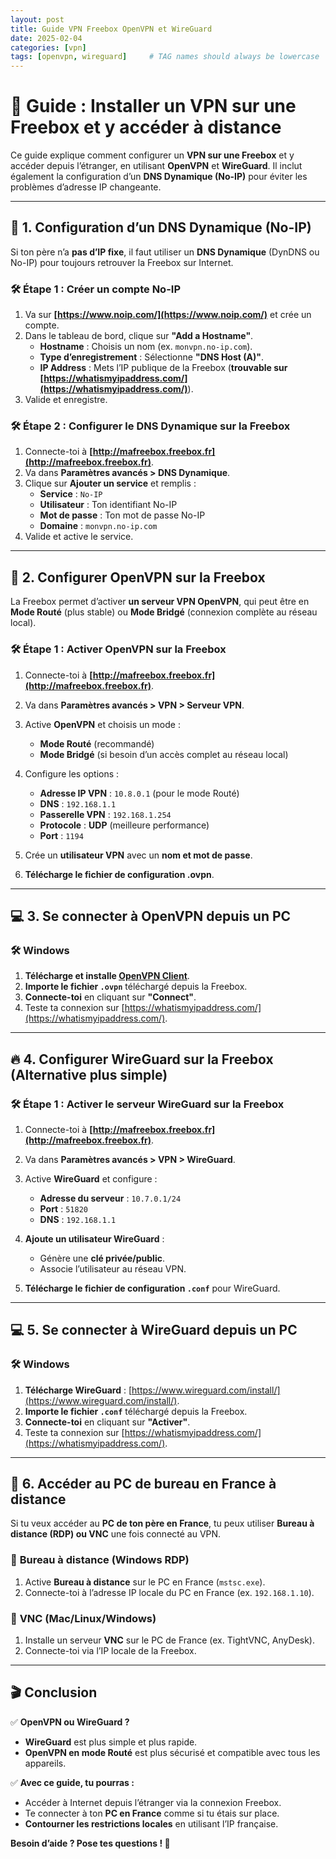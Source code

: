 ```yaml
---
layout: post
title: Guide VPN Freebox OpenVPN et WireGuard
date: 2025-02-04
categories: [vpn]
tags: [openvpn, wireguard]     # TAG names should always be lowercase
---
```


# 📌 Guide : Installer un VPN sur une Freebox et y accéder à distance  

Ce guide explique comment configurer un **VPN sur une Freebox** et y accéder depuis l’étranger, en utilisant **OpenVPN** et **WireGuard**. Il inclut également la configuration d’un **DNS Dynamique (No-IP)** pour éviter les problèmes d’adresse IP changeante.  

---

## 🚀 1. Configuration d’un DNS Dynamique (No-IP)  

Si ton père n’a **pas d’IP fixe**, il faut utiliser un **DNS Dynamique** (DynDNS ou No-IP) pour toujours retrouver la Freebox sur Internet.  

### 🛠️ Étape 1 : Créer un compte No-IP  
1. Va sur **[https://www.noip.com/](https://www.noip.com/)** et crée un compte.  
2. Dans le tableau de bord, clique sur **"Add a Hostname"**.  
   - **Hostname** : Choisis un nom (ex. `monvpn.no-ip.com`).  
   - **Type d’enregistrement** : Sélectionne **"DNS Host (A)"**.  
   - **IP Address** : Mets l’IP publique de la Freebox (**trouvable sur [https://whatismyipaddress.com/](https://whatismyipaddress.com/)**).  
3. Valide et enregistre.  

### 🛠️ Étape 2 : Configurer le DNS Dynamique sur la Freebox  
1. Connecte-toi à **[http://mafreebox.freebox.fr](http://mafreebox.freebox.fr)**.  
2. Va dans **Paramètres avancés > DNS Dynamique**.  
3. Clique sur **Ajouter un service** et remplis :  
   - **Service** : `No-IP`  
   - **Utilisateur** : Ton identifiant No-IP  
   - **Mot de passe** : Ton mot de passe No-IP  
   - **Domaine** : `monvpn.no-ip.com`  
4. Valide et active le service.  

---

## 🔐 2. Configurer OpenVPN sur la Freebox  

La Freebox permet d’activer **un serveur VPN OpenVPN**, qui peut être en **Mode Routé** (plus stable) ou **Mode Bridgé** (connexion complète au réseau local).  

### 🛠️ Étape 1 : Activer OpenVPN sur la Freebox  
1. Connecte-toi à **[http://mafreebox.freebox.fr](http://mafreebox.freebox.fr)**.  
2. Va dans **Paramètres avancés > VPN > Serveur VPN**.  
3. Active **OpenVPN** et choisis un mode :  
   - **Mode Routé** (recommandé)  
   - **Mode Bridgé** (si besoin d’un accès complet au réseau local)  

4. Configure les options :  
   - **Adresse IP VPN** : `10.8.0.1` (pour le mode Routé)  
   - **DNS** : `192.168.1.1`  
   - **Passerelle VPN** : `192.168.1.254`  
   - **Protocole** : **UDP** (meilleure performance)  
   - **Port** : `1194`  

5. Crée un **utilisateur VPN** avec un **nom et mot de passe**.  

6. **Télécharge le fichier de configuration .ovpn**.  

---

## 💻 3. Se connecter à OpenVPN depuis un PC  

### 🛠️ Windows  
1. **Télécharge et installe [OpenVPN Client](https://openvpn.net/community-downloads/)**.  
2. **Importe le fichier `.ovpn`** téléchargé depuis la Freebox.  
3. **Connecte-toi** en cliquant sur **"Connect"**.  
4. Teste ta connexion sur [https://whatismyipaddress.com/](https://whatismyipaddress.com/).  

---

## 🔥 4. Configurer WireGuard sur la Freebox (Alternative plus simple)  

### 🛠️ Étape 1 : Activer le serveur WireGuard sur la Freebox  
1. Connecte-toi à **[http://mafreebox.freebox.fr](http://mafreebox.freebox.fr)**.  
2. Va dans **Paramètres avancés > VPN > WireGuard**.  
3. Active **WireGuard** et configure :  
   - **Adresse du serveur** : `10.7.0.1/24`  
   - **Port** : `51820`  
   - **DNS** : `192.168.1.1`  
4. **Ajoute un utilisateur WireGuard** :  
   - Génère une **clé privée/public**.  
   - Associe l’utilisateur au réseau VPN.  

5. **Télécharge le fichier de configuration `.conf`** pour WireGuard.  

---

## 💻 5. Se connecter à WireGuard depuis un PC  

### 🛠️ Windows  
1. **Télécharge WireGuard** : [https://www.wireguard.com/install/](https://www.wireguard.com/install/).  
2. **Importe le fichier `.conf`** téléchargé depuis la Freebox.  
3. **Connecte-toi** en cliquant sur **"Activer"**.  
4. Teste ta connexion sur [https://whatismyipaddress.com/](https://whatismyipaddress.com/).  

---

## 🎯 6. Accéder au PC de bureau en France à distance  

Si tu veux accéder au **PC de ton père en France**, tu peux utiliser **Bureau à distance (RDP) ou VNC** une fois connecté au VPN.  

### 🔹 **Bureau à distance (Windows RDP)**  
1. Active **Bureau à distance** sur le PC en France (`mstsc.exe`).  
2. Connecte-toi à l’adresse IP locale du PC en France (ex. `192.168.1.10`).  

### 🔹 **VNC (Mac/Linux/Windows)**  
1. Installe un serveur **VNC** sur le PC de France (ex. TightVNC, AnyDesk).  
2. Connecte-toi via l’IP locale de la Freebox.  

---

## 🎬 Conclusion  

✅ **OpenVPN ou WireGuard ?**  
- **WireGuard** est plus simple et plus rapide.  
- **OpenVPN en mode Routé** est plus sécurisé et compatible avec tous les appareils.  

✅ **Avec ce guide, tu pourras :**  
- Accéder à Internet depuis l’étranger via la connexion Freebox.  
- Te connecter à ton **PC en France** comme si tu étais sur place.  
- **Contourner les restrictions locales** en utilisant l’IP française.  

**Besoin d’aide ? Pose tes questions ! 🚀**  
